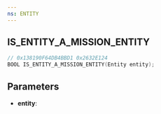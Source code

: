 ```yaml
---
ns: ENTITY
---
```

## IS_ENTITY_A_MISSION_ENTITY

```c
// 0x138190F64DB4BBD1 0x2632E124
BOOL IS_ENTITY_A_MISSION_ENTITY(Entity entity);
```

## Parameters
* **entity**:

